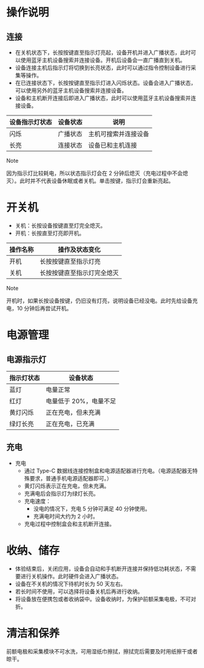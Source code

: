 # 操作说明

## 连接
* 在关机状态下，长按按键直至指示灯亮起，设备开机并进入广播状态，此时可以使用蓝牙主机设备搜索并连接设备。开机后设备会一直广播直到关机。
* 设备连接主机后指示灯将切换到长亮状态，此时可以通过指令控制设备进行采集等操作。
* 在已连接状态下，长按按键直至指示灯进入闪烁状态。设备会进入广播状态，可以使用另外的蓝牙主机设备搜索并连接设备。
* 设备和主机断开连接后即进入广播状态，此时可以使用蓝牙主机设备搜索并连接设备。

| 设备指示灯状态 | 设备状态 | 说明 |
| --- | --- | --- |
| 闪烁 | 广播状态 | 主机可搜索并连接设备 |
| 长亮 | 连接状态 | 设备已和主机连接 |

> [!NOTE]
> 因为指示灯比较耗电，所以状态指示灯会在 2 分钟后熄灭（充电过程中不会熄灭）。此时并不代表设备休眠或者关机。单击按键，指示灯会重新亮起。


# 开关机
* 关机：长按设备按键直至灯完全熄灭。
* 开机：长按直至灯亮即开机。


| 操作名称 | 操作及状态变化 |
| --- | --- |
| 开机 | 长按按键直至指示灯亮 |
| 关机 | 长按按键直至指示灯完全熄灭 |

> [!NOTE]
> 开机时，如果长按设备按键，仍旧没有灯亮，说明设备已经没电。此时先给设备充电，10 分钟后再尝试开机。


# 电源管理
## 电源指示灯

| 指示灯状态 | 设备状态 |
| --- | --- |
| 蓝灯 | 电量正常 |
| 红灯 | 电量低于 20%，电量不足 |
| 黄灯闪烁 | 正在充电，但未充满 |
| 绿灯长亮 | 正在充电，已充满 |

## 充电
* 充电
    * 通过 Type-C 数据线连接控制盒和电源适配器进行充电。（电源适配器无特殊要求，普通手机电源适配器即可。）
    * 黄灯闪烁表示正在充电，但未充满。
    * 充满电后会指示灯为绿灯长亮。
    * 充电速度：
        * 没电的情况下，充电 5 分钟可满足 40 分钟使用。
        * 充满电时间大约为 2 小时。
    * 充电过程中控制盒会和主机断开连接。

# 收纳、储存
* 体验结束后，关闭应用，设备会自动和手机断开连接并保持低功耗状态，不需要进行关机操作。此时硬件会进入广播状态。
* 设备在不关机的情况下待机时长为 50 天左右。
* 若长时间不使用，可以选择将设备关机后再进行收纳。
* 将设备放在便携包或者收纳袋中。设备收纳时，为保护前额采集电极，不可对折。

# 清洁和保养
前额电极和采集模块不可水洗，可用湿纸巾擦拭，擦拭完后需要及时用纸擦干或者晾干。